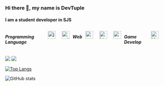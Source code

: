 ### Hi there 👋, my name is DevTuple
#### I am a student developer in SJS

<div style="display:flex">
 <h5>Programming Language</h5>
<img style="margin: 10px" src="https://profilinator.rishav.dev/skills-assets/javascript-original.svg" alt="javascript" height="25" />  
<img style="margin: 10px" src="https://profilinator.rishav.dev/skills-assets/python-original.svg" alt="python" height="25" />  
<br>
 <h5>Web</h5>
<img style="margin: 10px" src="https://profilinator.rishav.dev/skills-assets/nodejs-original-wordmark.svg" alt="nodejs" height="25" />  
<img style="margin: 10px" src="https://profilinator.rishav.dev/skills-assets/html5-original-wordmark.svg" alt="html5" height="25" />  
<img style="margin: 10px" src="https://profilinator.rishav.dev/skills-assets/css3-original-wordmark.svg" alt="css3" height="25" />  
<br>
 <h5>Game Develop</h5>
<img style="margin: 10px" src="https://profilinator.rishav.dev/skills-assets/blender_community_badge_white.svg" alt="blender" height="25" />  
 </div>

<a href="https://github.com/tuple0110" target="_blank"><img src="https://img.shields.io/badge/Github-181717?style=flat-square&logo=GitHub&logoColor=white"/></a>
<a href="https://stackoverflow.com/users/10984268/devtuple" target="_blank"><img src="https://img.shields.io/badge/Stack Overflow-F58025?style=flat-square&logo=Stack Overflow&logoColor=white"/></a>
<!--<a href="" target="_blank"><img src="https://img.shields.io/badge/Youtube-FF0000?style=flat-square&logo=Youtube&logoColor=white"/></a>-->

[![Top Langs](https://github-readme-stats.vercel.app/api/top-langs/?username=tuple0110)](https://github.com/anuraghazra/github-readme-stats)

![GitHub stats](https://github-readme-stats.vercel.app/api?username=tuple0110&show_icons=true&count_private=true)  
 
